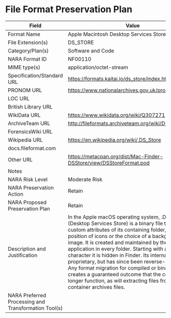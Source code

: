 # File Format Preservation Plan
  | Field | Value |
  | ----------- | ----------- |
  | Format Name | Apple Macintosh Desktop Services Store | 
| File Extension(s) | DS_STORE | 
| Category/Plan(s) | Software and Code | 
| NARA Format ID | NF00110 | 
| MIME type(s) | application/octet-stream | 
| Specification/Standard URL | <https://formats.kaitai.io/ds_store/index.html> | 
| PRONOM URL | <https://www.nationalarchives.gov.uk/pronom/fmt/394> | 
| LOC URL |  | 
| British Library URL |  | 
| WikiData URL | <https://www.wikidata.org/wiki/Q307271> | 
| ArchiveTeam URL | <http://fileformats.archiveteam.org/wiki/Ds_store> | 
| ForensicsWiki URL |  | 
| Wikipedia URL | <https://en.wikipedia.org/wiki/.DS_Store> | 
| docs.fileformat.com |  | 
| Other URL | <https://metacpan.org/dist/Mac-Finder-DSStore/view/DSStoreFormat.pod> | 
| Notes |  | 
| NARA Risk Level | Moderate Risk | 
| NARA Preservation Action | Retain | 
| NARA Proposed Preservation Plan | Retain | 
| Description and Justification | In the Apple macOS operating system, .DS_Store (Desktop Services Store) is a binary file that stores custom attributes of its containing folder, such as the position of icons or the choice of a background image. It is created and maintained by the Finder application in every folder. Starting with a period character it is hidden in Finder. Its internal structure is proprietary, but has since been reverse-engineered. Any format migration for compiled or binary code creates a guaranteed outcome that the code will no longer function, as will extracting files from binary container archives files. | 
| NARA Preferred Processing and Transformation Tool(s) |  | 
